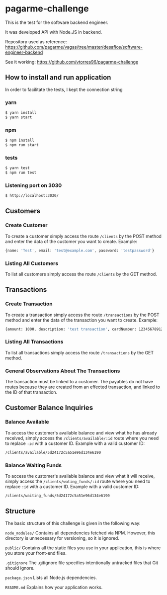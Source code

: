 # pagarme-challenge
This is the test for the software backend engineer.

It was developed API with Node.JS in backend.

Repository used as reference: https://github.com/pagarme/vagas/tree/master/desafios/software-engineer-backend

See it working: https://github.com/vtorres96/pagarme-challenge

## How to install and run application

In order to facilitate the tests, I kept the connection string

### yarn
```sh
$ yarn install
$ yarn start
```

### npm
```sh
$ npm install
$ npm run start
```

### tests
```sh
$ yarn test
$ npm run test
```

### Listening port on 3030
```sh
$ http://localhost:3030/
```

## Customers

### Create Customer
To create a customer simply access the route `/clients` by the POST method 
and enter the data of the customer you want to create. Example:
```sh
{name: 'Test', email: 'test@example.com', password: 'testpassword'}
```

### Listing All Customers
To list all customers simply access the route `/clients` by the GET method.

## Transactions

### Create Transaction
To create a transaction simply access the route `/transactions` by the POST method and enter the data of the transaction you want to create. Example:
```sh
{amount: 1000, description: 'test transaction', cardNumber: 1234567891234567, ownerName: 'Weberson Full Stack', paymentMethod: 'debit_card', cardExpirationDate: '2020-02', cardCvv: 157, clientId: '5d24172c5a51e96d134e6190'}
```

### Listing All Transactions
To list all transactions simply access the route `/transactions` by the GET method.

### General Observations About The Transactions
The transaction must be linked to a customer.
The payables do not have routes because they are created from an effected transaction, and linked to the ID of that transaction.

## Customer Balance Inquiries

### Balance Available
To access the customer's available balance and view what he has already received, simply access the `/clients/available/:id` route where you need to replace `:id` with a customer ID. Example with a valid customer ID:
```sh
/clients/available/5d24172c5a51e96d134e6190
```

### Balance Waiting Funds
To access the customer's available balance and view what it will receive, simply access the `/clients/wating_funds/:id` route where you need to replace `:id` with a customer ID. Example with a valid customer ID:
```sh
/clients/waiting_funds/5d24172c5a51e96d134e6190
```

## Structure
The basic structure of this challenge is given in the following way:

`node_modules/` Contains all dependencies fetched via NPM. However, this directory is unnecessary for versioning, so it is ignored.

`public/` Contains all the static files you use in your application, this is where you store your front-end files.

`.gitignore` The .gitignore file specifies intentionally untracked files that Git should ignore.

`package.json` Lists all Node.js dependencies.

`README.md` Explains how your application works.

